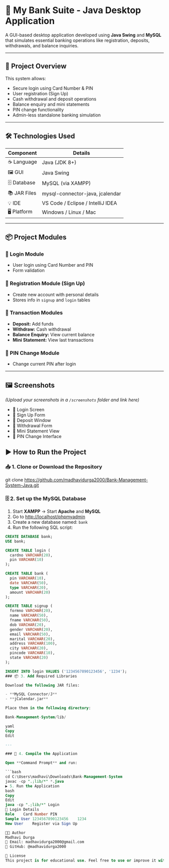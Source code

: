 # 🏦 My Bank Suite - Java Desktop Application

A GUI-based desktop application developed using **Java Swing** and **MySQL** that simulates essential banking operations like registration, deposits, withdrawals, and balance inquiries.

---

## 🚀 Project Overview

This system allows:

- Secure login using Card Number & PIN  
- User registration (Sign Up)  
- Cash withdrawal and deposit operations  
- Balance enquiry and mini statements  
- PIN change functionality  
- Admin-less standalone banking simulation  

---

## 🛠️ Technologies Used

| Component     | Details                             |
|---------------|-------------------------------------|
| ☕ Language     | Java (JDK 8+)                       |
| 🖼️ GUI         | Java Swing                          |
| 🗄️ Database    | MySQL (via XAMPP)                   |
| 📚 JAR Files   | mysql-connector-java, jcalendar     |
| 💡 IDE         | VS Code / Eclipse / IntelliJ IDEA   |
| 🖥️ Platform    | Windows / Linux / Mac               |

---

## 📦 Project Modules

### 🔐 Login Module
- User login using Card Number and PIN  
- Form validation  

### 📝 Registration Module (Sign Up)
- Create new account with personal details  
- Stores info in `signup` and `login` tables  

### 💸 Transaction Modules
- **Deposit:** Add funds  
- **Withdraw:** Cash withdrawal  
- **Balance Enquiry:** View current balance  
- **Mini Statement:** View last transactions  

### 🔁 PIN Change Module
- Change current PIN after login  

---

## 🖼️ Screenshots

*(Upload your screenshots in a `/screenshots` folder and link here)*

- 🔹 Login Screen  
- 🔹 Sign Up Form  
- 🔹 Deposit Window  
- 🔹 Withdrawal Form  
- 🔹 Mini Statement View  
- 🔹 PIN Change Interface  


## ▶️ How to Run the Project

### 📥 1. Clone or Download the Repository

git clone https://github.com/madhavidurga2000/Bank-Management-System-Java.git

### 🗄️ 2. Set up the MySQL Database

1. Start **XAMPP** → Start **Apache** and **MySQL**  
2. Go to [http://localhost/phpmyadmin](http://localhost/phpmyadmin)  
3. Create a new database named: `bank`  
4. Run the following SQL script:

```sql
CREATE DATABASE bank;
USE bank;

CREATE TABLE login (
  cardno VARCHAR(20),
  pin VARCHAR(10)
);

CREATE TABLE bank (
  pin VARCHAR(10),
  date VARCHAR(50),
  type VARCHAR(20),
  amount VARCHAR(20)
);

CREATE TABLE signup (
  formno VARCHAR(20),
  name VARCHAR(50),
  fname VARCHAR(50),
  dob VARCHAR(20),
  gender VARCHAR(20),
  email VARCHAR(50),
  marital VARCHAR(20),
  address VARCHAR(100),
  city VARCHAR(20),
  pincode VARCHAR(10),
  state VARCHAR(20)
);

INSERT INTO login VALUES ('1234567890123456', '1234');
### 📦 3. Add Required Libraries

Download the following JAR files:

- **MySQL Connector/J**
- **jCalendar.jar**

Place them in the following directory:

Bank-Management-System/lib/

yaml
Copy
Edit

---

### 🧪 4. Compile the Application

Open **Command Prompt** and run:

```bash
cd C:\Users\madhavi\Downloads\Bank-Management-System
javac -cp ".;lib/*" *.java
▶️ 5. Run the Application
bash
Copy
Edit
java -cp ".;lib/*" Login
🔑 Login Details
Role	Card Number	PIN
Sample User	1234567890123456	1234
New User	Register via Sign Up	

👩‍💻 Author
Madhavi Durga
📧 Email: madhavidurga2000@gmail.com
🔗 GitHub: @madhavidurga2000

📄 License
This project is for educational use. Feel free to use or improve it with credit.
